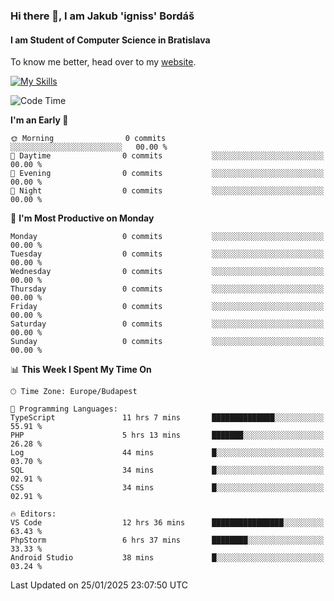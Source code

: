 ### Hi there 👋, I am Jakub 'igniss' Bordáš

#### I am Student of Computer Science in Bratislava
To know me better, head over to my [website](https://bordas.sk).

[![My Skills](https://skillicons.dev/icons?i=js,typescript,html,css,figma,svelte,vue,next,postgresql,nest,express,nodejs)](https://bordas.sk)


<!--START_SECTION:waka-->
![Code Time](http://img.shields.io/badge/Code%20Time-1%2C653%20hrs%2014%20mins-blue)

**I'm an Early 🐤** 

```text
🌞 Morning                0 commits           ░░░░░░░░░░░░░░░░░░░░░░░░░   00.00 % 
🌆 Daytime                0 commits           ░░░░░░░░░░░░░░░░░░░░░░░░░   00.00 % 
🌃 Evening                0 commits           ░░░░░░░░░░░░░░░░░░░░░░░░░   00.00 % 
🌙 Night                  0 commits           ░░░░░░░░░░░░░░░░░░░░░░░░░   00.00 % 
```
📅 **I'm Most Productive on Monday** 

```text
Monday                   0 commits           ░░░░░░░░░░░░░░░░░░░░░░░░░   00.00 % 
Tuesday                  0 commits           ░░░░░░░░░░░░░░░░░░░░░░░░░   00.00 % 
Wednesday                0 commits           ░░░░░░░░░░░░░░░░░░░░░░░░░   00.00 % 
Thursday                 0 commits           ░░░░░░░░░░░░░░░░░░░░░░░░░   00.00 % 
Friday                   0 commits           ░░░░░░░░░░░░░░░░░░░░░░░░░   00.00 % 
Saturday                 0 commits           ░░░░░░░░░░░░░░░░░░░░░░░░░   00.00 % 
Sunday                   0 commits           ░░░░░░░░░░░░░░░░░░░░░░░░░   00.00 % 
```


📊 **This Week I Spent My Time On** 

```text
🕑︎ Time Zone: Europe/Budapest

💬 Programming Languages: 
TypeScript               11 hrs 7 mins       ██████████████░░░░░░░░░░░   55.91 % 
PHP                      5 hrs 13 mins       ███████░░░░░░░░░░░░░░░░░░   26.28 % 
Log                      44 mins             █░░░░░░░░░░░░░░░░░░░░░░░░   03.70 % 
SQL                      34 mins             █░░░░░░░░░░░░░░░░░░░░░░░░   02.91 % 
CSS                      34 mins             █░░░░░░░░░░░░░░░░░░░░░░░░   02.91 % 

🔥 Editors: 
VS Code                  12 hrs 36 mins      ████████████████░░░░░░░░░   63.43 % 
PhpStorm                 6 hrs 37 mins       ████████░░░░░░░░░░░░░░░░░   33.33 % 
Android Studio           38 mins             █░░░░░░░░░░░░░░░░░░░░░░░░   03.24 % 
```


 Last Updated on 25/01/2025 23:07:50 UTC
<!--END_SECTION:waka-->
